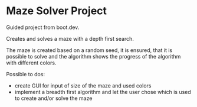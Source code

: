 # Maze Solver Project

Guided project from boot.dev.

Creates and solves a maze with a depth first search.

The maze is created based on a random seed, it is ensured, that it is possible to solve and the algorithm
shows the progress of the algorithm with different colors.

Possible to dos:
- create GUI for input of size of the maze and used colors
- implement a breadth first algorithm and let the user chose which is used to create and/or solve the maze
